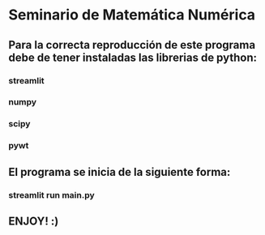 # Seminario de Matemática Numérica

## Para la correcta reproducción de este programa debe de tener instaladas las librerias de python:
### streamlit
### numpy
### scipy
### pywt

## El programa se inicia de la siguiente forma:
### streamlit run main.py

## ENJOY! :)
